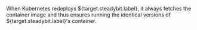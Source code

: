 When Kubernetes redeploys ${target.steadybit.label}, it always fetches the container image and thus ensures running the identical versions of ${target.steadybit.label}'s container.
